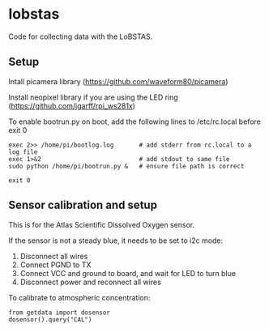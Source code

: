 lobstas
==========
Code for collecting data with the LoBSTAS.


## Setup

Intall picamera library (https://github.com/waveform80/picamera)

Install neopixel library if you are using the LED ring (https://github.com/jgarff/rpi_ws281x)

To enable bootrun.py on boot, add the following lines to /etc/rc.local before exit 0

    exec 2>> /home/pi/bootlog.log       # add stderr from rc.local to a log file
    exec 1>&2                           # add stdout to same file
    sudo python /home/pi/bootrun.py &   # ensure file path is correct
    
    exit 0
    
## Sensor calibration and setup
This is for the Atlas Scientific Dissolved Oxygen sensor.

If the sensor is not a steady blue, it needs to be set to i2c mode:

1. Disconnect all wires
2. Connect PGND to TX
3. Connect VCC and ground to board, and wait for LED to turn blue
4. Disconnect power and reconnect all wires

To calibrate to atmospheric concentration:

    from getdata import dosensor
    dosensor().query("CAL")

